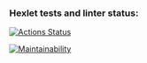 ### Hexlet tests and linter status:
[![Actions Status](https://github.com/abr-ya/frontend-project-lvl1/workflows/hexlet-check/badge.svg)](https://github.com/abr-ya/frontend-project-lvl1/actions)

[![Maintainability](https://api.codeclimate.com/v1/badges/a99a88d28ad37a79dbf6/maintainability)](https://codeclimate.com/github/codeclimate/codeclimate/maintainability)
